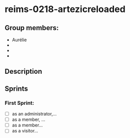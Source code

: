 # reims-0218-artezicreloaded

## Group members:


* Aurélie
*
*
*


## Description


## Sprints

### First Sprint:
- [ ] as an administrator,...
- [ ] as a member, ...
- [ ] as a member...
- [ ] as a visitor...